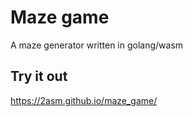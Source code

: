 # Maze game
A maze generator written in golang/wasm

## Try it out
https://2asm.github.io/maze_game/
